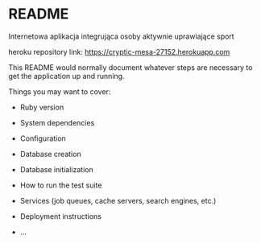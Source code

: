 # README

Internetowa aplikacja integrująca osoby aktywnie uprawiające sport

heroku repository link: https://cryptic-mesa-27152.herokuapp.com

This README would normally document whatever steps are necessary to get the
application up and running.

Things you may want to cover:

* Ruby version

* System dependencies

* Configuration

* Database creation

* Database initialization

* How to run the test suite

* Services (job queues, cache servers, search engines, etc.)

* Deployment instructions

* ...
